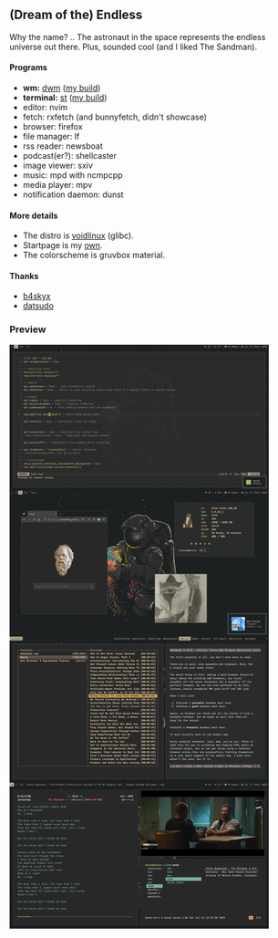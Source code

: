 ## (Dream of the) Endless
Why the name? .. The astronaut in the space represents the endless universe out there. Plus, sounded cool (and I liked The Sandman).<br>

#### Programs
- <b>wm:</b> <a href=https://dwm.suckless.org>dwm</a> (<a href=https://github.com/savar95x/dwm>my build</a>)
- <b>terminal:</b> <a href=https://st.suckless.org>st</a> (<a href=https://github.com/savar95x/st>my build</a>)
- editor: nvim
- fetch: rxfetch (and bunnyfetch, didn't showcase)
- browser: firefox
- file manager: lf
- rss reader: newsboat
- podcast(er?): shellcaster
- image viewer: sxiv
- music: mpd with ncmpcpp
- media player: mpv
- notification daemon: dunst
#### More details
- The distro is <a href=https://voidlinux.org>voidlinux</a> (glibc).
- Startpage is my <a href=https://savar95x.github.io/home/5>own</a>.
- The colorscheme is gruvbox material.
#### Thanks
- <a href=https://github.com/b4skyx/dotfiles>b4skyx</a>
- <a href=https://www.reddit.com/r/unixporn/comments/yzsty9/i3gaps_back_to_gruvbox_bitmaps_650mb_update_after/>datsudo</a>

### Preview
<img src=../.assets/endless.png />
